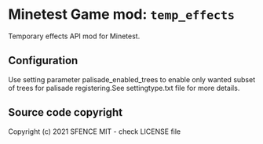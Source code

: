 Minetest Game mod: `temp_effects`
===============================

Temporary effects API mod for Minetest.

Configuration
-------------

Use setting parameter palisade_enabled_trees to enable only wanted subset of trees for palisade registering.See settingtype.txt file for more details.

Source code copyright
----------------------
Copyright (c) 2021 SFENCE
MIT - check LICENSE file

